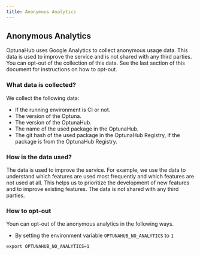 ```yaml
---
title: Anonymous Analytics
---
```


## Anonymous Analytics

OptunaHub uses Google Analytics to collect anonymous usage data. This data is used to improve the service and is not shared with any third parties. You can opt-out of the collection of this data. See the last section of this document for instructions on how to opt-out.

### What data is collected?

We collect the following data:
- If the running environment is CI or not.
- The version of the Optuna.
- The version of the OptunaHub.
- The name of the used package in the OptunaHub.
- The git hash of the used package in the OptunaHub Registry, if the package is from the OptunaHub Registry.

### How is the data used?

The data is used to improve the service. For example, we use the data to understand which features are used most frequently and which features are not used at all. This helps us to prioritize the development of new features and to improve existing features. The data is not shared with any third parties.

### How to opt-out

Youn can opt-out of the anonymous analytics in the following ways.

- By setting the environment variable `OPTUNAHUB_NO_ANALYTICS` to `1`

```shell
export OPTUNAHUB_NO_ANALYTICS=1
```
